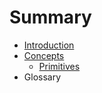# Summary

* [Introduction](README.md)
* [Concepts](concepts/README.md)
   * [Primitives](concepts/primitives.md)
* Glossary

